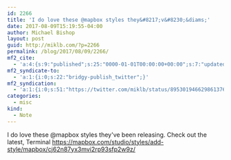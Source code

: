 ```yaml
---
id: 2266
title: 'I do love these @mapbox styles they&#8217;v&#8230;&diams;'
date: 2017-08-09T15:19:55-04:00
author: Michael Bishop
layout: post
guid: http://miklb.com/?p=2266
permalink: /blog/2017/08/09/2266/
mf2_cite:
  - 'a:4:{s:9:"published";s:25:"0000-01-01T00:00:00+00:00";s:7:"updated";s:25:"0000-01-01T00:00:00+00:00";s:8:"category";a:1:{i:0;s:0:"";}s:6:"author";a:0:{}}'
mf2_syndicate-to:
  - 'a:1:{i:0;s:22:"bridgy-publish_twitter";}'
mf2_syndication:
  - 'a:1:{i:0;s:51:"https://twitter.com/miklb/status/895301946629861376";}'
categories:
  - misc
kind:
  - Note
---
```

I do love these @mapbox styles they've been releasing. Check out the latest, Terminal <https://mapbox.com/studio/styles/add-style/mapbox/cj62n87yx3mvi2rp93sfp2w9z/>